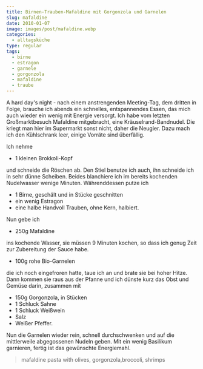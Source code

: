 ```yaml
---
title: Birnen-Trauben-Mafaldine mit Gorgonzola und Garnelen
slug: mafaldine
date: 2010-01-07
image: images/post/mafaldine.webp
categories: 
  - alltagsküche
type: regular  
tags: 
  - birne
  - estragon
  - garnele
  - gorgonzola
  - mafaldine
  - traube
---
```


A hard day's night - nach einem anstrengenden Meeting-Tag, dem dritten in Folge, brauche ich abends ein schnelles, entspannendes Essen, das mich auch wieder ein wenig mit Energie versorgt. Ich habe vom letzten Großmarktbesuch Mafaldine mitgebracht, eine Kräuselrand-Bandnudel. Die kriegt man hier im Supermarkt sonst nicht, daher die Neugier. Dazu mach ich den Kühlschrank leer, einige Vorräte sind überfällig.

Ich nehme

* 1 kleinen Brokkoli-Kopf

und schneide die Röschen ab. Den Stiel benutze ich auch, ihn schneide ich in sehr dünne Scheiben. Beides blanchiere ich im bereits kochenden Nudelwasser wenige Minuten. Währenddessen putze ich

* 1 Birne, geschält und in Stücke geschnitten 
* ein wenig Estragon 
* eine halbe Handvoll Trauben, ohne Kern, halbiert.

Nun gebe ich

* 250g Mafaldine

ins kochende Wasser, sie müssen 9 Minuten kochen, so dass ich genug Zeit zur Zubereitung der Sauce habe.

* 100g rohe Bio-Garnelen

die ich noch eingefroren hatte, taue ich an und brate sie bei hoher Hitze. Dann kommen sie raus aus der Pfanne und ich dünste kurz das Obst und Gemüse darin, zusammen mit

* 150g Gorgonzola, in Stücken 
* 1 Schluck Sahne 
* 1 Schluck Weißwein 
* Salz 
* Weißer Pfeffer.

Nun die Garnelen wieder rein, schnell durchschwenken und auf die mittlerweile abgegossenen Nudeln geben. Mit ein wenig Basilikum garnieren, fertig ist das gewünschte Energiemahl.

> mafaldine pasta with olives, gorgonzola,broccoli, shrimps 